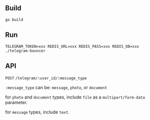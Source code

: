 Build
-----

`go build`


Run
----


`TELEGRAM_TOKEN=xxx REDIS_URL=xxx REDIS_PASS=xxx REDIS_DB=xxx ./telegram-bouncer`


API
---

`POST` `/telegram/:user_id/:message_type`

`:message_type` can be: `message`, `photo`, or `document`

for `photo` and `document` types, include `file` as a `multipart/form-data` parameter.

for `message` types, include `text`.

